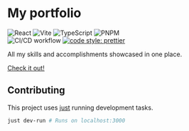 # My portfolio

![React](https://img.shields.io/badge/react-%2320232a.svg?style=for-the-badge&logo=react&logoColor=%2361DAFB)
![Vite](https://img.shields.io/badge/vite-%23646CFF.svg?style=for-the-badge&logo=vite&logoColor=white)
![TypeScript](https://img.shields.io/badge/typescript-%23007ACC.svg?style=for-the-badge&logo=typescript&logoColor=white)
![PNPM](https://img.shields.io/badge/pnpm-%234a4a4a.svg?style=for-the-badge&logo=pnpm&logoColor=f69220)
<br>
![CI/CD workflow](https://github.com/vncsmyrnk/portfolio/actions/workflows/ci-cd.yml/badge.svg)
[![code style: prettier](https://img.shields.io/badge/code_style-prettier-ff69b4.svg)](https://github.com/prettier/prettier)

All my skills and accomplishments showcased in one place.

[Check it out!](https://vncsmyrnk.github.io/portfolio/)

## Contributing

This project uses [just](https://github.com/casey/just) running development tasks.

```bash
just dev-run # Runs on localhost:3000
```
